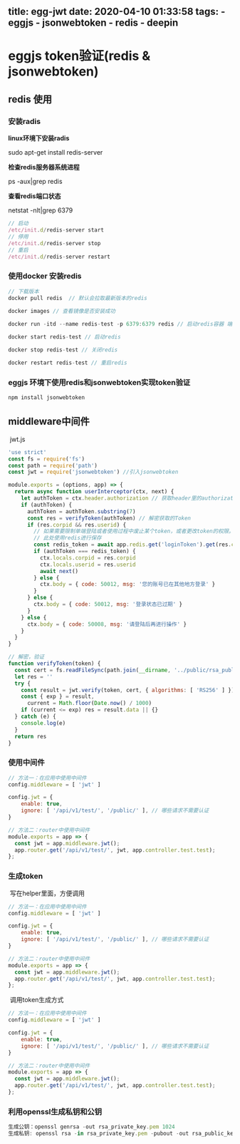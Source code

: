 title: egg-jwt
date: 2020-04-10 01:33:58
tags:
      - eggjs
      - jsonwebtoken
      - redis
      - deepin
---


# eggjs token验证(redis & jsonwebtoken)
## redis 使用

### 安装radis

**linux环境下安装radis**

sudo apt-get install redis-server

**检查redis服务器系统进程**

ps -aux|grep redis

**查看redis端口状态**

netstat -nlt|grep 6379

~~~js
// 启动
/etc/init.d/redis-server start
// 停用
/etc/init.d/redis-server stop
// 重启
/etc/init.d/redis-server restart
~~~

<!--- more---->
### 使用docker 安装redis

~~~js
// 下载版本
docker pull redis  // 默认会拉取最新版本的redis
 
docker images // 查看镜像是否安装成功

docker run -itd --name redis-test -p 6379:6379 redis // 启动redis容器 端口号为6379

docker start redis-test // 启动redis

docker stop redis-test // 关闭redis

docker restart redis-test // 重启redis
~~~

### eggjs 环境下使用redis和jsonwebtoken实现token验证

~~~js
npm install jsonwebtoken
~~~

## middleware中间件

​	jwt.js

~~~js
'use strict'
const fs = require('fs')
const path = require('path')
const jwt = require('jsonwebtoken') //引入jsonwebtoken

module.exports = (options, app) => {
  return async function userInterceptor(ctx, next) {
    let authToken = ctx.header.authorization // 获取header里的authorization
    if (authToken) {
      authToken = authToken.substring(7)
      const res = verifyToken(authToken) // 解密获取的Token
      if (res.corpid && res.userid) {
        // 如果需要限制单端登陆或者使用过程中废止某个token，或者更改token的权限。也就是说，一旦 JWT 签发了，在到期之前就会始终有效
        // 此处使用redis进行保存
        const redis_token = await app.redis.get('loginToken').get(res.corpid + res.userid) // 获取保存的token
        if (authToken === redis_token) {
          ctx.locals.corpid = res.corpid
          ctx.locals.userid = res.userid
          await next()
        } else {
          ctx.body = { code: 50012, msg: '您的账号已在其他地方登录' }
        }
      } else {
        ctx.body = { code: 50012, msg: '登录状态已过期' }
      }
    } else {
      ctx.body = { code: 50008, msg: '请登陆后再进行操作' }
    }
  }
}

// 解密，验证
function verifyToken(token) {
  const cert = fs.readFileSync(path.join(__dirname, '../public/rsa_public_key.pem')) // 公钥，看后面生成方法
  let res = ''
  try {
    const result = jwt.verify(token, cert, { algorithms: [ 'RS256' ] }) || {}
    const { exp } = result,
      current = Math.floor(Date.now() / 1000)
    if (current <= exp) res = result.data || {}
  } catch (e) {
    console.log(e)
  }
  return res
}
~~~

### 使用中间件

~~~js
// 方法一：在应用中使用中间件
config.middleware = [ 'jwt' ]

config.jwt = {
    enable: true,
    ignore: [ '/api/v1/test/', '/public/' ], // 哪些请求不需要认证
}

// 方法二：router中使用中间件
module.exports = app => {
  const jwt = app.middleware.jwt();
  app.router.get('/api/v1/test/', jwt, app.controller.test.test);
};
~~~

### 生成token

​	写在helper里面，方便调用

~~~js
// 方法一：在应用中使用中间件
config.middleware = [ 'jwt' ]

config.jwt = {
    enable: true,
    ignore: [ '/api/v1/test/', '/public/' ], // 哪些请求不需要认证
}

// 方法二：router中使用中间件
module.exports = app => {
  const jwt = app.middleware.jwt();
  app.router.get('/api/v1/test/', jwt, app.controller.test.test);
};
~~~

​	调用token生成方式

~~~js
// 方法一：在应用中使用中间件
config.middleware = [ 'jwt' ]

config.jwt = {
    enable: true,
    ignore: [ '/api/v1/test/', '/public/' ], // 哪些请求不需要认证
}

// 方法二：router中使用中间件
module.exports = app => {
  const jwt = app.middleware.jwt();
  app.router.get('/api/v1/test/', jwt, app.controller.test.test);
};
~~~

### 利用openssl生成私钥和公钥

~~~js
生成公钥：openssl genrsa -out rsa_private_key.pem 1024 
生成私钥: openssl rsa -in rsa_private_key.pem -pubout -out rsa_public_key.pem
~~~


